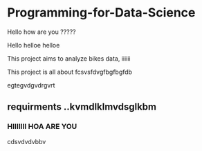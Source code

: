 # Programming-for-Data-Science

Hello how are you ?????


Hello helloe helloe 

This project aims to analyze bikes data, iiiiii

This project is all about fcsvsfdvgfbgfbgfdb

egtegvdgvdrgvrt 
## requirments ..kvmdlklmvdsglkbm

### HIIIIIII HOA ARE YOU 
cdsvdvdvbbv 